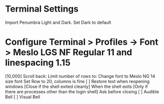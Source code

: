 # Terminal Settings
Import Penumbra Light and Dark. Set Dark to default
# Configure Terminal > Profiles -> Font > Meslo LGS NF Regular 11 and linespacing 1.15
[10,000] Scroll back: Limit number of rows to:
Change font to Meslo NG 14 size font
Set Row to 20, columns is fine
[ ] Restore text when reopening windows
[Close if the shell exited cleanly] When the shell exits
[Only if there are processes other than the login shell] Ask before closing
[ ] Audible Bell
[ ] Visual Bell